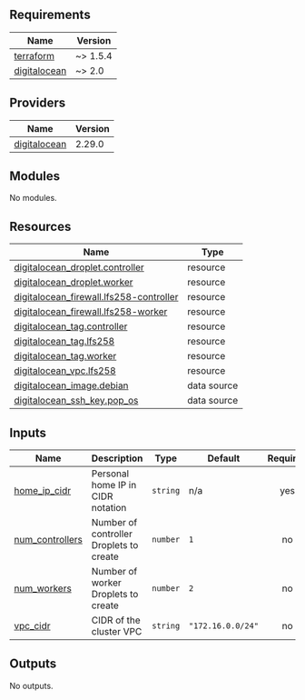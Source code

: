 <!-- BEGIN_TF_DOCS -->
## Requirements

| Name | Version |
|------|---------|
| <a name="requirement_terraform"></a> [terraform](#requirement\_terraform) | ~> 1.5.4 |
| <a name="requirement_digitalocean"></a> [digitalocean](#requirement\_digitalocean) | ~> 2.0 |

## Providers

| Name | Version |
|------|---------|
| <a name="provider_digitalocean"></a> [digitalocean](#provider\_digitalocean) | 2.29.0 |

## Modules

No modules.

## Resources

| Name | Type |
|------|------|
| [digitalocean_droplet.controller](https://registry.terraform.io/providers/digitalocean/digitalocean/latest/docs/resources/droplet) | resource |
| [digitalocean_droplet.worker](https://registry.terraform.io/providers/digitalocean/digitalocean/latest/docs/resources/droplet) | resource |
| [digitalocean_firewall.lfs258-controller](https://registry.terraform.io/providers/digitalocean/digitalocean/latest/docs/resources/firewall) | resource |
| [digitalocean_firewall.lfs258-worker](https://registry.terraform.io/providers/digitalocean/digitalocean/latest/docs/resources/firewall) | resource |
| [digitalocean_tag.controller](https://registry.terraform.io/providers/digitalocean/digitalocean/latest/docs/resources/tag) | resource |
| [digitalocean_tag.lfs258](https://registry.terraform.io/providers/digitalocean/digitalocean/latest/docs/resources/tag) | resource |
| [digitalocean_tag.worker](https://registry.terraform.io/providers/digitalocean/digitalocean/latest/docs/resources/tag) | resource |
| [digitalocean_vpc.lfs258](https://registry.terraform.io/providers/digitalocean/digitalocean/latest/docs/resources/vpc) | resource |
| [digitalocean_image.debian](https://registry.terraform.io/providers/digitalocean/digitalocean/latest/docs/data-sources/image) | data source |
| [digitalocean_ssh_key.pop_os](https://registry.terraform.io/providers/digitalocean/digitalocean/latest/docs/data-sources/ssh_key) | data source |

## Inputs

| Name | Description | Type | Default | Required |
|------|-------------|------|---------|:--------:|
| <a name="input_home_ip_cidr"></a> [home\_ip\_cidr](#input\_home\_ip\_cidr) | Personal home IP in CIDR notation | `string` | n/a | yes |
| <a name="input_num_controllers"></a> [num\_controllers](#input\_num\_controllers) | Number of controller Droplets to create | `number` | `1` | no |
| <a name="input_num_workers"></a> [num\_workers](#input\_num\_workers) | Number of worker Droplets to create | `number` | `2` | no |
| <a name="input_vpc_cidr"></a> [vpc\_cidr](#input\_vpc\_cidr) | CIDR of the cluster VPC | `string` | `"172.16.0.0/24"` | no |

## Outputs

No outputs.
<!-- END_TF_DOCS -->
